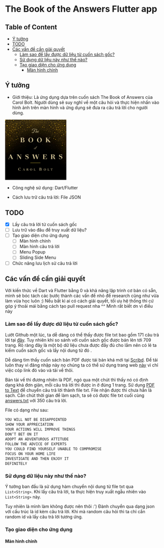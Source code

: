 <h1>The Book of the Answers Flutter app</h1>

<h2>Table of Content</h2>

- [Ý tưởng](#ý-tưởng)
- [TODO](#todo)
- [Các vấn đề cần giải quyết](#các-vấn-đề-cần-giải-quyết)
  - [Làm sao để lấy được dữ liệu từ cuốn sách gốc?](#làm-sao-để-lấy-được-dữ-liệu-từ-cuốn-sách-gốc)
  - [Sử dụng dữ liệu này như thế nào?](#sử-dụng-dữ-liệu-này-như-thế-nào)
  - [Tạo giao diện cho ứng dụng](#tạo-giao-diện-cho-ứng-dụng)
    - [Màn hình chính](#màn-hình-chính)

## Ý tưởng

- Giới thiệu: Là ứng dụng dựa trên cuốn sách The Book of Answers của Carol Bolt. Người dùng sẽ suy nghĩ về một câu hỏi và thực hiện nhấn vào hình ảnh trên màn hình và ứng dụng sẽ đưa ra câu trả lời cho người dùng.

<img src='assets/images/Icon.png' width=200px text-align=center>
  
- Công nghệ sử dụng: Dart/Flutter 

- Cách lưu trữ câu trả lời: File JSON

## TODO

- [x] Lấy câu trả lời từ cuốn sách gốc 
- [ ] Lưu trữ vào đâu để truy xuất dữ liệu?
- [ ] Tạo giao diện cho ứng dụng
  - [ ] Màn hình chính 
  - [ ] Màn hình câu trả lời
  - [ ] Menu Popup
  - [ ] Sliding Side Menu
- [ ] Chức năng lưu lịch sử câu trả lời

## Các vấn đề cần giải quyết

Với kiến thức về Dart và Flutter bằng 0 và khả năng lập trình cơ bản có sẵn, mình sẽ bóc tách các bước thành các vấn đề nhỏ để research cũng như vừa làm vừa học luôn :) Nếu bất kì ai có cách giải quyết, tối ưu hệ thống thì cứ góp ý thoải mái bằng cách tạo pull request nha ^^ Mình rất biết ơn vì điều này

### Làm sao để lấy được dữ liệu từ cuốn sách gốc?

Lướt Github một lúc, ta dễ dàng có thể thấy được file txt bao gồm 171 câu trả lời tại [đây](https://github.com/masonfocus/TheBookOfAnswers/blob/master/answers.txt). Tuy nhiên khi so sánh với cuốn sách gốc được bán lên tới 709 trang. Rõ ràng đây là một bộ dữ liệu chưa được đầy đủ cho lắm nên có lẽ ta kiếm cuốn sách gốc và lấy nội dung từ đó .

Dễ dàng tìm thấy cuốn sách bản PDF được tái bản khá mới tại [Scribd](https://www.scribd.com/document/621821644/The-Book-of-Answers-1). Để tải luôn thay vì đăng nhập này nọ chúng ta có thể sử dụng trang web [này](https://scribd.vdownloaders.com/) vì chỉ việc cóp link đó vào và tải về thôi.

Bản tải về thì đương nhiên là PDF, ngó qua một chút thì thấy nó có định dạng khá đơn giản, mỗi câu trả lời thì được in ở đúng 1 trang. Sử dụng [PDF to Text](https://pdftotext.com/) để chuyển câu trả lời thành file txt. File nhận được thì chưa hẳn là sạch. Cần chút thời gian để làm sạch, ta sẽ có được file txt cuối cùng [answers.txt](assets/data/answers.txt) với 350 câu trả lời.

File có dạng như sau:

```text
YOU WILL NOT BE DISAPPOINTED
SHOW YOUR APPRECIATION
YOUR ACTIONS WILL IMPROVE THINGS
DON’T BET ON IT
ADOPT AN ADVENTUROUS ATTITUDE
FOLLOW THE ADVICE OF EXPERTS
YOU COULD FIND YOURSELF UNABLE TO COMPROMISE
FOCUS ON YOUR HOME LIFE
INVESTIGATE AND THEN ENJOY IT
DEFINITELY
```

### Sử dụng dữ liệu này như thế nào?

Ý tưởng ban đầu là sử dụng hàm chuyển nội dung từ file txt qua `List<String>`. Khi lấy câu trả lời, ta thực hiện truy xuất ngẫu nhiên vào `List<String>` này. 

Tuy nhiên là mình làm không được nên thôi :') Đành chuyển qua dạng json với cấu trúc là id kèm câu trả lời. Khi mà random câu hỏi thì ta chỉ cần random id và lấy câu trả lời tương ứng.

### Tạo giao diện cho ứng dụng

#### Màn hình chính
